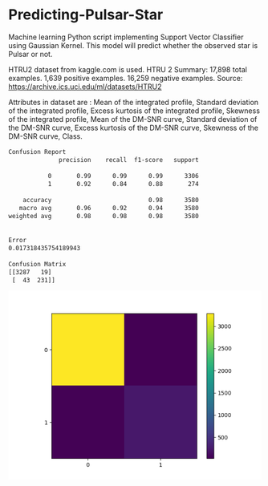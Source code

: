# Predicting-Pulsar-Star
Machine learning Python script implementing Support Vector Classifier using Gaussian Kernel. This model will predict whether the observed star is Pulsar or not.

HTRU2 dataset from kaggle.com is used.
HTRU 2 Summary:
17,898 total examples.
1,639 positive examples.
16,259 negative examples.
Source: https://archive.ics.uci.edu/ml/datasets/HTRU2

Attributes in dataset are : 
Mean of the integrated profile, 
Standard deviation of the integrated profile, 
Excess kurtosis of the integrated profile, 
Skewness of the integrated profile, 
Mean of the DM-SNR curve, 
Standard deviation of the DM-SNR curve, 
Excess kurtosis of the DM-SNR curve, 
Skewness of the DM-SNR curve, 
Class.

```
Confusion Report
              precision    recall  f1-score   support

           0       0.99      0.99      0.99      3306
           1       0.92      0.84      0.88       274

    accuracy                           0.98      3580
   macro avg       0.96      0.92      0.94      3580
weighted avg       0.98      0.98      0.98      3580


Error
0.017318435754189943

Confusion Matrix
[[3287   19]
 [  43  231]]
```

![](Figure_1.png)
